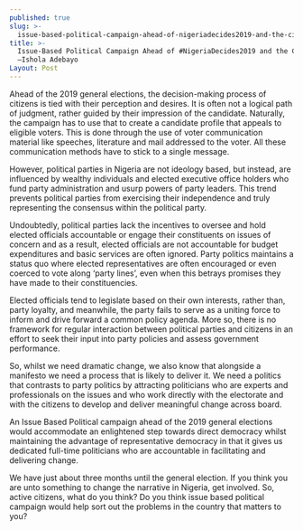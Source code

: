 ```yaml
---
published: true
slug: >-
  issue-based-political-campaign-ahead-of-nigeriadecides2019-and-the-citizens–ishola-adebayo 
title: >-
  Issue-Based Political Campaign Ahead of #NigeriaDecides2019 and the Citizens
  –Ishola Adebayo 
Layout: Post
---
```


Ahead of the 2019 general elections, the decision-making process of citizens is tied with their perception and desires. It is often not a logical path of judgment, rather guided by their impression of the candidate. Naturally, the campaign has to use that to create a candidate profile that appeals to eligible voters. This is done through the use of voter communication material like speeches, literature and mail addressed to the voter. All these communication methods have to stick to a single message.

However, political parties in Nigeria are not ideology based, but instead, are influenced by wealthy individuals and elected executive office holders who fund party administration and usurp powers of party leaders. This trend prevents political parties from exercising their independence and truly representing the consensus within the political party.

Undoubtedly, political parties lack the incentives to oversee and hold elected officials accountable or engage their constituents on issues of concern and as a result, elected officials are not accountable for budget expenditures and basic services are often ignored. Party politics maintains a status quo where elected representatives are often encouraged or even coerced to vote along ‘party lines’, even when this betrays promises they have made to their constituencies.

Elected officials tend to legislate based on their own interests, rather than, party loyalty, and meanwhile, the party fails to serve as a uniting force to inform and drive forward a common policy agenda. More so, there is no framework for regular interaction between political parties and citizens in an effort to seek their input into party policies and assess government performance.

So, whilst we need dramatic change, we also know that alongside a manifesto we need a process that is likely to deliver it. We need a politics that contrasts to party politics by attracting politicians who are experts and professionals on the issues and who work directly with the electorate and with the citizens to develop and deliver meaningful change across board. 

An Issue Based Political campaign ahead of the 2019 general elections would accommodate an enlightened step towards direct democracy whilst maintaining the advantage of representative democracy in that it gives us dedicated full-time politicians who are accountable in facilitating and delivering change.

We have just about three months until the general election. If you think you are unto something to change the narrative in Nigeria, get involved. So, active citizens, what do you think? Do you think issue based political campaign would help sort out the problems in the country that matters to you? 

